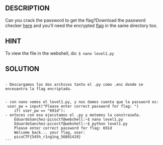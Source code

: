 ## DESCRIPTION

Can you crack the password to get the flag?Download the password checker [here](https://artifacts.picoctf.net/c/10/level1.py) and you'll need the encrypted [flag](https://artifacts.picoctf.net/c/10/level1.flag.txt.enc) in the same directory too.

## HINT

To view the file in the webshell, do: `$ nano level1.py`

## SOLUTION

````

- Descargamos los dos archivos tanto el .py como .enc donde se enceuantra la flag encriptada.


- con nano vemos el level1.py, y nos damos cuenta que la password es:
 user_pw = input("Please enter correct password for flag: ")
    if( user_pw == "691d"):
- entoces con eso ejecutamos el .py y metemos la constraseña.
	EduardoSanchez-picoctf@webshell:~$ nano level1.py
	EduardoSanchez-picoctf@webshell:~$ python level1.py 
	Please enter correct password for flag: 691d
	Welcome back... your flag, user:
	picoCTF{545h_r1ng1ng_56891419}
```




